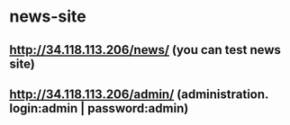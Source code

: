 # news-site

## http://34.118.113.206/news/   (you can test news site)
## http://34.118.113.206/admin/  (administration. login:admin | password:admin)
